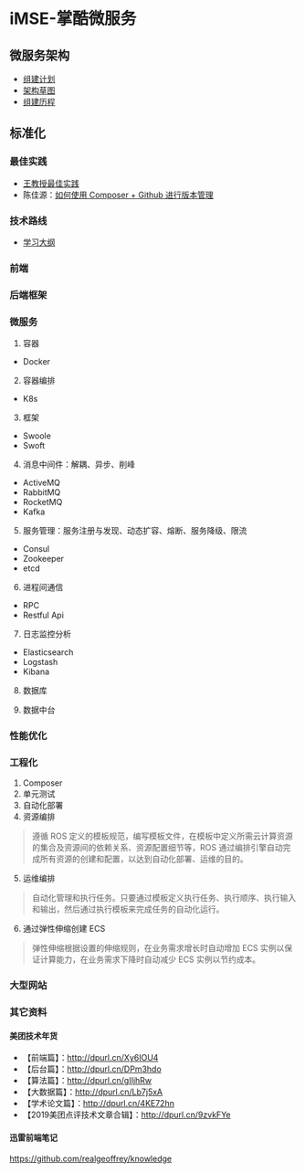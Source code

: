 # iMSE-掌酷微服务
## 微服务架构
+ [组建计划](https://github.com/iyouling/iMSE-instruction/blob/master/iMSE-plan2020.md)
+ [架构草图](https://github.com/iyouling/iMSE-instruction/blob/master/2020-iMSE.jpg)
+ [组建历程](https://github.com/iyouling/iMSE-instruction/blob/master/iMSE-memo.md)

## 标准化
### 最佳实践
+ [王教授最佳实践](https://github.com/iyouling/iMSE-instruction/blob/master/iMSE-DevOps.md)
+ 陈佳源：[如何使用 Composer + Github 进行版本管理](https://github.com/iyouling/iMSE-instruction/blob/master/iMSE-std-composer.md)

### 技术路线
+ [学习大纲](https://github.com/iyouling/iMSE-instruction/blob/master/iMSE-TechStack.md)

### 前端

### 后端框架

### 微服务
1. 容器
+ Docker

2. 容器编排
+ K8s

3. 框架
+ Swoole
+ Swoft

4. 消息中间件：解耦、异步、削峰
+ ActiveMQ
+ RabbitMQ
+ RocketMQ
+ Kafka

5. 服务管理：服务注册与发现、动态扩容、熔断、服务降级、限流
+ Consul
+ Zookeeper
+ etcd

6. 进程间通信
+ RPC
+ Restful Api

7. 日志监控分析
+ Elasticsearch
+ Logstash
+ Kibana

8. 数据库

9. 数据中台


### 性能优化

### 工程化
1. Composer
2. 单元测试
3. 自动化部署
4. 资源编排
> 遵循 ROS 定义的模板规范，编写模板文件，在模板中定义所需云计算资源的集合及资源间的依赖关系、资源配置细节等，ROS 通过编排引擎自动完成所有资源的创建和配置，以达到自动化部署、运维的目的。
5. 运维编排
> 自动化管理和执行任务。只要通过模板定义执行任务、执行顺序、执行输入和输出，然后通过执行模板来完成任务的自动化运行。
6. 通过弹性伸缩创建 ECS
> 弹性伸缩根据设置的伸缩规则，在业务需求增长时自动增加 ECS 实例以保证计算能力，在业务需求下降时自动减少 ECS 实例以节约成本。

### 大型网站

### 其它资料
#### 美团技术年货
+ 【前端篇】：http://dpurl.cn/Xy6IOU4
+ 【后台篇】：http://dpurl.cn/DPm3hdo
+ 【算法篇】：http://dpurl.cn/gIIjhRw
+ 【大数据篇】：http://dpurl.cn/Lb7j5xA
+ 【学术论文篇】：http://dpurl.cn/4KE72hn
+ 【2019美团点评技术文章合辑】：http://dpurl.cn/9zvkFYe

#### 迅雷前端笔记
https://github.com/realgeoffrey/knowledge
